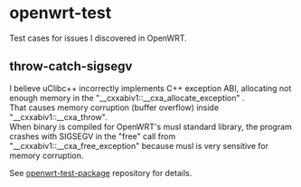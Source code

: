 # openwrt-test
Test cases for issues I discovered in OpenWRT.

## throw-catch-sigsegv
I believe uClibc++ incorrectly implements C++ exception ABI, allocating not enough memory in the "__cxxabiv1::__cxa_allocate_exception" .  
That causes memory corruption (buffer overflow) inside "__cxxabiv1::__cxa_throw".  
When binary is compiled for OpenWRT's musl standard library, the program crashes with SIGSEGV in the "free" call from "__cxxabiv1::__cxa_free_exception" because musl is very sensitive for memory corruption.

See [openwrt-test-package](//github.com/CoolSpot/openwrt-test-packages) repository for details.
